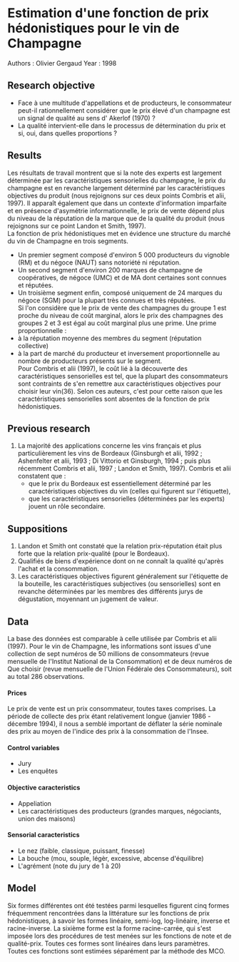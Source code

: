 # Estimation d'une fonction de prix hédonistiques pour le vin de Champagne
Authors : Olivier Gergaud
Year : 1998

## Research objective
* Face à une multitude d'appellations et de producteurs, le consommateur peut-il rationnellement considérer que le prix élevé d'un champagne est un signal de qualité au sens d' Akerlof (1970) ?
* La qualité intervient-elle dans le processus de détermination du prix et si, oui, dans quelles proportions ?  

## Results
Les résultats de travail montrent que si la note des experts est largement déterminée par les caractéristiques sensorielles du champagne, le prix du champagne est en revanche largement déterminé par les caractéristiques objectives du produit (nous rejoignons sur ces deux points Combris et alii, 1997). 
Il apparaît également que dans un contexte d'information imparfaite et en présence d'asymétrie informationnelle, le prix de vente dépend plus du niveau de la réputation de la marque que de la qualité du produit (nous rejoignons sur ce point Landon et Smith, 1997).  
La fonction de prix hédonistiques met en évidence une structure du marché du vin de Champagne en trois segments. 
* Un premier segment composé d'environ 5 000 producteurs du vignoble (RM) et du négoce (NAUT) sans notoriété ni réputation. 
* Un second segment d'environ 200 marques de champagne de coopératives, de négoce (UMC) et de MA dont certaines sont connues et réputées. 
* Un troisième segment enfin, composé uniquement de 24 marques du négoce (SGM) pour la plupart très connues et très réputées.  
Si l'on considère que le prix de vente des champagnes du groupe 1 est proche du niveau de coût marginal, alors le prix des champagnes des groupes 2 et 3 est égal au coût marginal plus une prime. Une prime proportionnelle : 
* à la réputation moyenne des membres du segment (réputation collective) 
* à la part de marché du producteur et inversement proportionnelle au nombre de producteurs présents sur le segment.  
Pour Combris et alii (1997), le coût lié à la découverte des
caractéristiques sensorielles est tel, que la plupart des consommateurs sont contraints de s'en remettre aux caractéristiques objectives pour choisir leur vin(36). 
Selon ces auteurs, c'est pour cette raison que les caractéristiques sensorielles sont absentes de la fonction de prix hédonistiques.

## Previous research
1. La majorité des applications concerne les vins français et plus particulièrement les vins de Bordeaux (Ginsburgh et alii, 1992 ; Ashenfelter et alii, 1993 ; Di Vittorio et Ginsburgh, 1994 ; puis plus récemment Combris et alii, 1997 ; Landon et Smith, 1997). 
Combris et alii constatent que :  
    * que le prix du Bordeaux est essentiellement déterminé par les caractéristiques objectives du vin (celles qui figurent sur l'étiquette),   
    * que les caractéristiques sensorielles (déterminées par les experts) jouent un rôle secondaire. 

## Suppositions
1. Landon et Smith ont constaté que la relation prix-réputation était plus forte que la relation prix-qualité (pour le Bordeaux).
2. Qualifiés de biens d'expérience dont on ne connaît la qualité qu'après l'achat et la consommation.
3. Les caractéristiques objectives figurent généralement sur l'étiquette de la bouteille, les caractéristiques subjectives (ou sensorielles) sont en revanche déterminées par les membres des différents jurys de dégustation, moyennant un jugement de valeur.

## Data
La base des données est comparable à celle utilisée par Combris et alii (1997). 
Pour le vin de Champagne, les informations sont issues d'une collection de sept numéros de 50 millions de consommateurs (revue mensuelle de l'Institut National de la Consommation) et de deux numéros de Que choisir (revue mensuelle de l'Union Fédérale des Consommateurs), soit au total 286 observations.
#### Prices
Le prix de vente est un prix consommateur, toutes taxes comprises. 
La période de collecte des prix étant relativement longue (janvier 1986 - décembre 1994), il nous a semblé important de déflater la série nominale des prix au moyen de l'indice des prix à la consommation de l'Insee.
#### Control variables
* Jury
* Les enquêtes
#### Objective caracteristics
* Appeliation 
* Les caractéristiques des producteurs (grandes marques, négociants, union des maisons)
#### Sensorial caracteristics
* Le nez (faible, classique, puissant, finesse)
* La bouche (mou, souple, légèr, excessive, abcense d'équilibre)
* L'agrément (note du jury de 1 à 20)

## Model
Six formes différentes ont été testées parmi lesquelles figurent cinq formes fréquemment rencontrées dans la littérature sur les fonctions de prix hédonistiques, à savoir les formes linéaire, semi-log, log-linéaire, inverse et racine-inverse.
La sixième forme est la forme racine-carrée, qui s'est imposée lors des procédures de test menées sur les fonctions de note et de qualité-prix.
Toutes ces formes sont linéaires dans leurs paramètres.  
Toutes ces fonctions sont estimées séparément par la méthode des MCO.